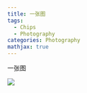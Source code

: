 ```yaml
---
title: 一张图
tags:
  - Chips
  - Photography
categories: Photography
mathjax: true
---
```


一张图

![](https://cn.bing.com/th?id=OHR.BlueChip_ZH-CN7376022522_1920x1080.jpg&rf=LaDigue_1920x1080.jpg&pid=hp) 
